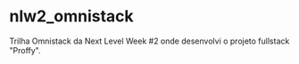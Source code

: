 # nlw2_omnistack
Trilha Omnistack da Next Level Week #2 onde desenvolvi o projeto fullstack "Proffy".
